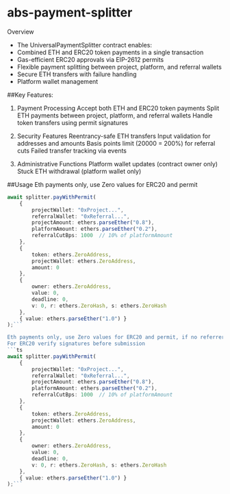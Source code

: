 # abs-payment-splitter

Overview
- The UniversalPaymentSplitter contract enables:
- Combined ETH and ERC20 token payments in a single transaction
- Gas-efficient ERC20 approvals via EIP-2612 permits
- Flexible payment splitting between project, platform, and referral wallets
- Secure ETH transfers with failure handling
- Platform wallet management

##Key Features:

1. Payment Processing
Accept both ETH and ERC20 token payments
Split ETH payments between project, platform, and referral wallets
Handle token transfers using permit signatures

2. Security Features
Reentrancy-safe ETH transfers
Input validation for addresses and amounts
Basis points limit (20000 = 200%) for referral cuts
Failed transfer tracking via events

3. Administrative Functions
Platform wallet updates (contract owner only)
Stuck ETH withdrawal (platform wallet only)

##Usage
Eth payments only, use Zero values for ERC20 and permit
```ts
await splitter.payWithPermit(
    {
        projectWallet: "0xProject...",
        referralWallet: "0xReferral...",
        projectAmount: ethers.parseEther("0.8"),
        platformAmount: ethers.parseEther("0.2"),
        referralCutBps: 1000  // 10% of platformAmount
    },
    {
        token: ethers.ZeroAddress,
        projectWallet: ethers.ZeroAddress,
        amount: 0
    },
    {
        owner: ethers.ZeroAddress,
        value: 0,
        deadline: 0,
        v: 0, r: ethers.ZeroHash, s: ethers.ZeroHash
    },
    { value: ethers.parseEther("1.0") }
);```

Eth payments only, use Zero values for ERC20 and permit, if no referrer or project provide Zero values
For ERC20 verify signatures before submission
```ts
await splitter.payWithPermit(
    {
        projectWallet: "0xProject...",
        referralWallet: "0xReferral...",
        projectAmount: ethers.parseEther("0.8"),
        platformAmount: ethers.parseEther("0.2"),
        referralCutBps: 1000  // 10% of platformAmount
    },
    {
        token: ethers.ZeroAddress,
        projectWallet: ethers.ZeroAddress,
        amount: 0
    },
    {
        owner: ethers.ZeroAddress,
        value: 0,
        deadline: 0,
        v: 0, r: ethers.ZeroHash, s: ethers.ZeroHash
    },
    { value: ethers.parseEther("1.0") }
);```
